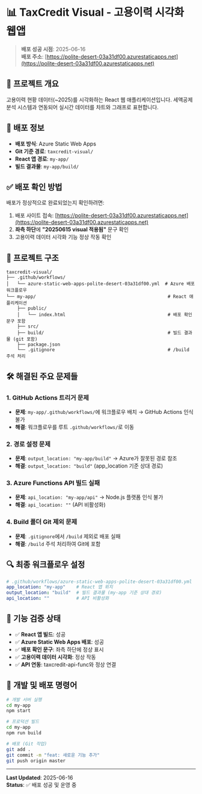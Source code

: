 # 📊 TaxCredit Visual - 고용이력 시각화 웹앱

> **배포 성공 시점**: 2025-06-16  
> **배포 주소**: [https://polite-desert-03a31df00.azurestaticapps.net](https://polite-desert-03a31df00.azurestaticapps.net)

## 🎯 **프로젝트 개요**

고용이력 현황 데이터(~2025)를 시각화하는 React 웹 애플리케이션입니다. 세액공제 분석 시스템과 연동되어 실시간 데이터를 차트와 그래프로 표현합니다.

## 📌 **배포 정보**

- **배포 방식**: Azure Static Web Apps
- **Git 기준 경로**: `taxcredit-visual/`
- **React 앱 경로**: `my-app/`
- **빌드 결과물**: `my-app/build/`

## ✅ **배포 확인 방법**

배포가 정상적으로 완료되었는지 확인하려면:

1. 배포 사이트 접속: [https://polite-desert-03a31df00.azurestaticapps.net](https://polite-desert-03a31df00.azurestaticapps.net)
2. **좌측 하단**에 **"20250615 visual 적용됨"** 문구 확인
3. 고용이력 데이터 시각화 기능 정상 작동 확인

## 🧩 **프로젝트 구조**

```
taxcredit-visual/
├── .github/workflows/
│   └── azure-static-web-apps-polite-desert-03a31df00.yml  # Azure 배포 워크플로우
└── my-app/                                                 # React 애플리케이션
    ├── public/
    │   └── index.html                                      # 배포 확인 문구 포함
    ├── src/
    ├── build/                                              # 빌드 결과물 (git 포함)
    ├── package.json
    └── .gitignore                                          # /build 주석 처리
```

## 🛠️ **해결된 주요 문제들**

### 1. **GitHub Actions 트리거 문제**
- **문제**: `my-app/.github/workflows/`에 워크플로우 배치 → GitHub Actions 인식 불가
- **해결**: 워크플로우를 루트 `.github/workflows/`로 이동

### 2. **경로 설정 문제**
- **문제**: `output_location: "my-app/build"` → Azure가 잘못된 경로 참조
- **해결**: `output_location: "build"` (app_location 기준 상대 경로)

### 3. **Azure Functions API 빌드 실패**
- **문제**: `api_location: "my-app/api"` → Node.js 플랫폼 인식 불가
- **해결**: `api_location: ""` (API 비활성화)

### 4. **Build 폴더 Git 제외 문제**
- **문제**: `.gitignore`에서 `/build` 제외로 배포 실패
- **해결**: `/build` 주석 처리하여 Git에 포함

## 🔍 **최종 워크플로우 설정**

```yaml
# .github/workflows/azure-static-web-apps-polite-desert-03a31df00.yml
app_location: "my-app"    # React 앱 위치
output_location: "build"  # 빌드 결과물 (my-app 기준 상대 경로)
api_location: ""          # API 비활성화
```

## 🚀 **기능 검증 상태**

- ✅ **React 앱 빌드**: 성공
- ✅ **Azure Static Web Apps 배포**: 성공  
- ✅ **배포 확인 문구**: 좌측 하단에 정상 표시
- ✅ **고용이력 데이터 시각화**: 정상 작동
- ✅ **API 연동**: taxcredit-api-func와 정상 연결

## 📝 **개발 및 배포 명령어**

```bash
# 개발 서버 실행
cd my-app
npm start

# 프로덕션 빌드
cd my-app
npm run build

# 배포 (Git 작업)
git add .
git commit -m "feat: 새로운 기능 추가"
git push origin master
```

---

**Last Updated**: 2025-06-16  
**Status**: ✅ 배포 성공 및 운영 중
